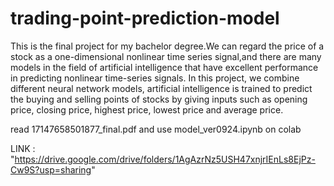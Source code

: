 # trading-point-prediction-model

This is the final project for my bachelor degree.We can regard the price of a stock as a one-dimensional nonlinear time series signal,and there are many models in the field of artificial intelligence that have excellent performance in predicting nonlinear time-series signals. In this project, we combine different neural network models, artificial intelligence is trained to predict the buying and selling points of stocks by giving inputs such as opening price, closing price, highest price, lowest price and average price.

read 17147658501877_final.pdf and use model_ver0924.ipynb on colab

LINK : "https://drive.google.com/drive/folders/1AgAzrNz5USH47xnjrIEnLs8EjPz-Cw9S?usp=sharing"
